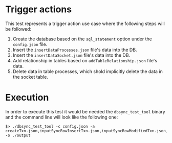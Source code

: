 # Trigger actions
This test represents a trigger action use case where the following steps will be followed:
1) Create the database based on the `sql_statement` option under the `config.json` file.
2) Insert the `insertDataProcesses.json` file's data into the DB.
3) Insert the `insertDataSocket.json` file's data into the DB.
4) Add relationship in tables based on `addTableRelationship.json` file's data.
5) Delete data in table processes, which shold implicitly delete the data in the socket table. 

# Execution
In order to execute this test it would be needed the `dbsync_test_tool` binary and the command line will look like the following one:
```
$> ./dbsync_test_tool -c config.json -a createTxn.json,inputSyncRowInsertTxn.json,inputSyncRowModifiedTxn.json,closeTxn.json -o ./output
```

